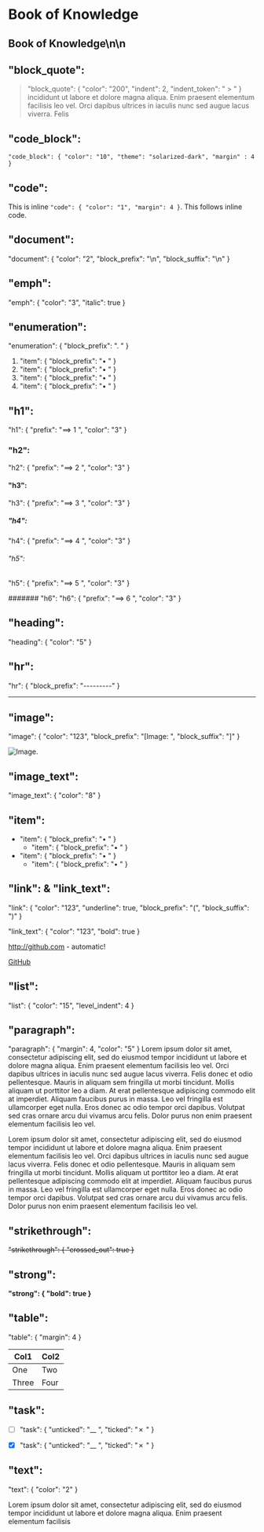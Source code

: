 #      Book of Knowledge

##      Book of Knowledge\n\n
##    "block_quote":

  > "block_quote": { "color": "200", "indent": 2, "indent_token": " > "
  } incididunt ut labore et dolore magna aliqua. Enim praesent elementum
  facilisis leo vel. Orci dapibus ultrices in iaculis nunc sed augue lacus
  viverra. Felis


##    "code_block":

```
"code_block": { "color": "10", "theme": "solarized-dark", "margin" : 4 }
```

##    "code":

This is inline `"code": { "color": "1", "margin": 4 }`.  This follows inline
code.

##    "document":
"document": { "color": "2", "block_prefix": "\n", "block_suffix": "\n" }

##    "emph":
"emph": { "color": "3", "italic": true }

##    "enumeration":
"enumeration": { "block_prefix": ". " }

1. "item": { "block_prefix": "• " }
  1. "item": { "block_prefix": "• " }
1. "item": { "block_prefix": "• " }
  1. "item": { "block_prefix": "• " }

##    "h1":
"h1": { "prefix": "==> 1 ", "color": "3" }

###    "h2":
"h2": { "prefix": "==> 2 ", "color": "3" }

####    "h3":
"h3": { "prefix": "==> 3 ", "color": "3" }

#####    "h4":
"h4": { "prefix": "==> 4 ", "color": "3" }

######    "h5":
"h5": { "prefix": "==> 5 ", "color": "3" }

#######    "h6":
"h6": { "prefix": "==> 6 ", "color": "3" }

##    "heading":
"heading": { "color": "5" }

##    "hr":
"hr": { "block_prefix": "---------" }

---

##    "image":
"image": { "color": "123", "block_prefix": "[Image: ", "block_suffix": "]" }

![Image](https://charm.sh/logo.png).

##    "image_text":
"image_text": { "color": "8" }

##    "item":
* "item": { "block_prefix": "• " }
  * "item": { "block_prefix": "• " }
* "item": { "block_prefix": "• " }
  * "item": { "block_prefix": "• " }

##    "link": &   "link_text":
"link": { "color": "123", "underline": true, "block_prefix": "(", "block_suffix": ")" }

"link_text": { "color": "123", "bold": true }

http://github.com - automatic!

[GitHub](http://github.com)

##    "list":
"list": { "color": "15",  "level_indent": 4 }

##    "paragraph":
"paragraph": { "margin": 4, "color": "5" }
Lorem ipsum dolor sit amet, consectetur adipiscing elit, sed do eiusmod tempor
incididunt ut labore et dolore magna aliqua. Enim praesent elementum facilisis
leo vel. Orci dapibus ultrices in iaculis nunc sed augue lacus viverra. Felis
donec et odio pellentesque. Mauris in aliquam sem fringilla ut morbi
tincidunt. Mollis aliquam ut porttitor leo a diam. At erat pellentesque
adipiscing commodo elit at imperdiet. Aliquam faucibus purus in massa. Leo vel
fringilla est ullamcorper eget nulla. Eros donec ac odio tempor orci dapibus.
Volutpat sed cras ornare arcu dui vivamus arcu felis. Dolor purus non enim
praesent elementum facilisis leo vel.

Lorem ipsum dolor sit amet, consectetur adipiscing elit, sed do eiusmod tempor
incididunt ut labore et dolore magna aliqua. Enim praesent elementum facilisis
leo vel. Orci dapibus ultrices in iaculis nunc sed augue lacus viverra. Felis
donec et odio pellentesque. Mauris in aliquam sem fringilla ut morbi
tincidunt. Mollis aliquam ut porttitor leo a diam. At erat pellentesque
adipiscing commodo elit at imperdiet. Aliquam faucibus purus in massa. Leo vel
fringilla est ullamcorper eget nulla. Eros donec ac odio tempor orci dapibus.
Volutpat sed cras ornare arcu dui vivamus arcu felis. Dolor purus non enim
praesent elementum facilisis leo vel.

##    "strikethrough":

~~"strikethrough": { "crossed_out": true }~~

##    "strong":

**"strong": { "bold": true }**

##    "table":
"table": { "margin": 4 }

Col1 | Col2
----|----
One | Two
Three | Four

##    "task":

- [ ] "task": { "unticked": "__ ", "ticked": "✗  " }
- [x] "task": { "unticked": "__ ", "ticked": "✗  " }


##    "text":
"text": { "color": "2" }

Lorem ipsum dolor sit amet, consectetur adipiscing elit, sed do eiusmod tempor
incididunt ut labore et dolore magna aliqua. Enim praesent elementum facilisis


[//]: # ( vim: set ai noet nu sts=4 sw=4 ts=4 tw=78 filetype=markdown :)
